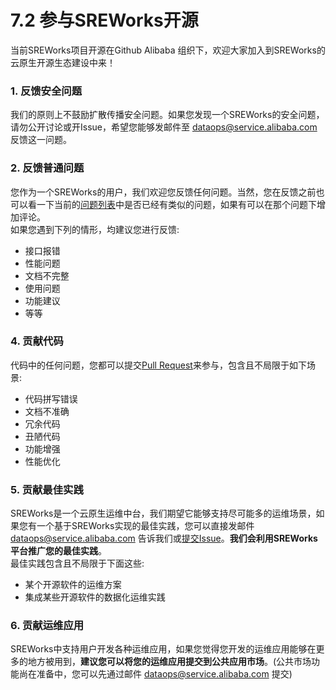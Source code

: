 # 7.2 参与SREWorks开源


当前SREWorks项目开源在Github Alibaba 组织下，欢迎大家加入到SREWorks的云原生开源生态建设中来！

<a name="xlQwY"></a>
### 1. 反馈安全问题

我们的原则上不鼓励扩散传播安全问题。如果您发现一个SREWorks的安全问题，请勿公开讨论或开Issue，希望您能够发邮件至 [dataops@service.alibaba.com](mailto:dataops@service.alibaba.com) 反馈这一问题。

<a name="GAFnS"></a>
### 2. 反馈普通问题

您作为一个SREWorks的用户，我们欢迎您反馈任何问题。当然，您在反馈之前也可以看一下当前的[问题列表](https://github.com/alibaba/SREWorks/issues?q=is%3Aissue)中是否已经有类似的问题，如果有可以在那个问题下增加评论。<br />如果您遇到下列的情形，均建议您进行反馈:

- 接口报错
- 性能问题
- 文档不完整
- 使用问题
- 功能建议
- 等等
<a name="vATyu"></a>
### 
<a name="DZqml"></a>
### 4. 贡献代码

代码中的任何问题，您都可以提交[Pull Request](https://github.com/alibaba/SREWorks/compare)来参与，包含且不局限于如下场景:

- 代码拼写错误
- 文档不准确
- 冗余代码
- 丑陋代码
- 功能增强
- 性能优化

<a name="DCtqx"></a>
### 5. 贡献最佳实践

SREWorks是一个云原生运维中台，我们期望它能够支持尽可能多的运维场景，如果您有一个基于SREWorks实现的最佳实践，您可以直接发邮件 [dataops@service.alibaba.com](mailto:dataops@service.alibaba.com) 告诉我们或[提交Issue](https://github.com/alibaba/SREWorks/issues/new)。**我们会利用SREWorks平台推广您的最佳实践**。<br />最佳实践包含且不局限于下面这些:

- 某个开源软件的运维方案
- 集成某些开源软件的数据化运维实践


<a name="uoC1Y"></a>
### 6. 贡献运维应用

SREWorks中支持用户开发各种运维应用，如果您觉得您开发的运维应用能够在更多的地方被用到，**建议您可以将您的运维应用提交到公共应用市场**。(公共市场功能尚在准备中，您可以先通过邮件 [dataops@service.alibaba.com](mailto:dataops@service.alibaba.com)  提交)

<a name="gxQpU"></a>
### 




